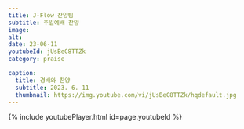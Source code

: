 ```yaml
---
title: J-Flow 찬양팀
subtitle: 주일예배 찬양
image:
alt:
date: 23-06-11
youtubeId: jUsBeC8TTZk
category: praise

caption:
  title: 경배와 찬양
  subtitle: 2023. 6. 11
  thumbnail: https://img.youtube.com/vi/jUsBeC8TTZk/hqdefault.jpg
---
```


{% include youtubePlayer.html id=page.youtubeId %}
